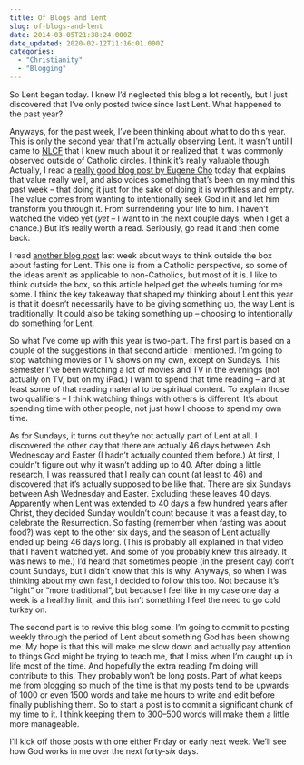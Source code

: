 ```yaml
---
title: Of Blogs and Lent
slug: of-blogs-and-lent
date: 2014-03-05T21:38:24.000Z
date_updated: 2020-02-12T11:16:01.000Z
categories: 
  - "Christianity"
  - "Blogging"
---
```


So Lent began today. I knew I’d neglected this blog a lot recently, but I just discovered that I’ve only posted twice since last Lent. What happened to the past year?

Anyways, for the past week, I’ve been thinking about what to do this year. This is only the second year that I’m actually observing Lent. It wasn’t until I came to [NLCF](http://nlcf.net/) that I knew much about it or realized that it was commonly observed outside of Catholic circles. I think it’s really valuable though. Actually, I read a [really good blog post by Eugene Cho](http://eugenecho.com/2011/03/09/lent-giving-up-coffee-or-my-life/) today that explains that value really well, and also voices something that’s been on my mind this past week – that doing it just for the sake of doing it is worthless and empty. The value comes from wanting to intentionally seek God in it and let him transform you through it. From surrendering your life to him. I haven’t watched the video yet (*yet* – I want to in the next couple days, when I get a chance.) But it’s really worth a read. Seriously, go read it and then come back.

I read [another blog post](http://www.catholicallyear.com/2014/02/outside-box-66-things-to-give-up-or.html) last week about ways to think outside the box about fasting for Lent. This one is from a Catholic perspective, so some of the ideas aren’t as applicable to non-Catholics, but most of it is. I like to think outside the box, so this article helped get the wheels turning for me some. I think the key takeaway that shaped my thinking about Lent this year is that it doesn’t necessarily have to be giving something up, the way Lent is traditionally. It could also be taking something up – choosing to intentionally do something for Lent.

So what I’ve come up with this year is two-part. The first part is based on a couple of the suggestions in that second article I mentioned. I’m going to stop watching movies or TV shows on my own, except on Sundays. This semester I’ve been watching a lot of movies and TV in the evenings (not actually on TV, but on my iPad.) I want to spend that time reading – and at least some of that reading material to be spiritual content. To explain those two qualifiers – I think watching things with others is different. It’s about spending time with other people, not just how I choose to spend my own time.

As for Sundays, it turns out they’re not actually part of Lent at all. I discovered the other day that there are actually 46 days between Ash Wednesday and Easter (I hadn’t actually counted them before.) At first, I couldn’t figure out why it wasn’t adding up to 40. After doing a little research, I was reassured that I really can count (at least to 46) and discovered that it’s actually supposed to be like that. There are six Sundays between Ash Wednesday and Easter. Excluding these leaves 40 days. Apparently when Lent was extended to 40 days a few hundred years after Christ, they decided Sunday wouldn’t count because it was a feast day, to celebrate the Resurrection. So fasting (remember when fasting was about food?) was kept to the other six days, and the season of Lent actually ended up being 46 days long. (This is probably all explained in that video that I haven’t watched yet. And some of you probably knew this already. It was news to me.) I’d heard that sometimes people (in the present day) don’t count Sundays, but I didn’t know that this is why. Anyways, so when I was thinking about my own fast, I decided to follow this too. Not because it’s “right” or “more traditional”, but because I feel like in my case one day a week is a healthy limit, and this isn’t something I feel the need to go cold turkey on.

The second part is to revive this blog some. I’m going to commit to posting weekly through the period of Lent about something God has been showing me. My hope is that this will make me slow down and actually pay attention to things God might be trying to teach me, that I miss when I’m caught up in life most of the time. And hopefully the extra reading I’m doing will contribute to this. They probably won’t be long posts. Part of what keeps me from blogging so much of the time is that my posts tend to be upwards of 1000 or even 1500 words and take me hours to write and edit before finally publishing them. So to start a post is to commit a significant chunk of my time to it. I think keeping them to 300–500 words will make them a little more manageable.

I’ll kick off those posts with one either Friday or early next week. We’ll see how God works in me over the next forty-*six* days.
